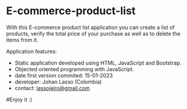 # E-commerce-product-list
With this E-commerce product list application you can create a list of products, verify the total price of your purchase as well as to delete the items from it.

Application features:
- Static application developed using HTML, JavaScript and Bootstrap.
- Objected oriented programming with JavaScript.
- date first version commited: 15-01-2023
- developer: Johan Lasso (Colombia)
- contact: lassojairo@gmail.com

#Enjoy it :)
